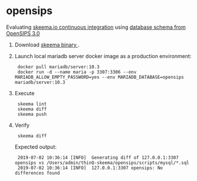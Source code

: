 # opensips
Evaluating [skeema.io continuous integration](https://www.skeema.io/ci) using [database schema from OpenSIPS 3.0](https://github.com/OpenSIPS/opensips/tree/3.0.0/scripts/mysql)

1. Download [skeema binary ](https://github.com/skeema/skeema/releases).

2. Launch local mariadb server docker image as a production environment:

		docker pull mariadb/server:10.3
		docker run -d --name maria -p 3307:3306 --env MARIADB_ALLOW_EMPTY_PASSWORD=yes --env MARIADB_DATABASE=opensips mariadb/server:10.3

3. Execute
 
		skeema lint
		skeema diff
		skeema push
	
4. Verify

		skeema diff

	Expected output:

		2019-07-02 10:36:14 [INFO]  Generating diff of 127.0.0.1:3307 opensips vs /Users/admin/thinQ-skeema/opensips/scripts/mysql/*.sql
		2019-07-02 10:36:14 [INFO]  127.0.0.1:3307 opensips: No differences found
		